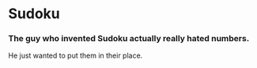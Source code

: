 # Sudoku

### The guy who invented Sudoku actually really hated numbers.
He just wanted to put them in their place.
